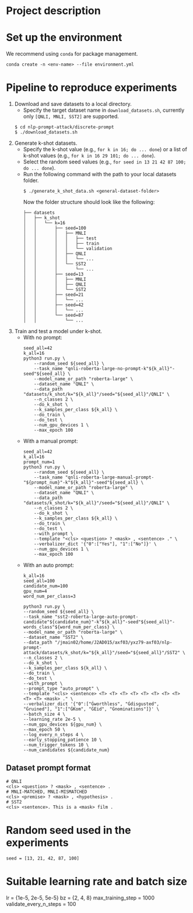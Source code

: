 # Project description

# Set up the environment
We recommend using `conda` for package management.
```
conda create -n <env-name> --file environment.yml
```

# Pipeline to reproduce experiments
1. Download and save datasets to a local directory.
    - Specify the target dataset name in `download_datasets.sh`, currently only `[QNLI, MNLI, SST2]` are supported.
    ```
    $ cd nlp-prompt-attack/discrete-prompt
    $ ./download_datasets.sh
    ```
2. Generate k-shot datasets.
    - Specify the k-shot value (e.g., `for k in 16; do ... done`) or a list of k-shot values (e.g., `for k in 16 29 101; do ... done`).
    - Select the random seed values (e.g., `for seed in 13 21 42 87 100; do ... done`).
    - Run the following command with the path to your local datasets folder.
        ```
        $ ./generate_k_shot_data.sh <general-dataset-folder>
        ```
        Now the folder structure should look like the following:
        ```
        ├── datasets
        │   ├── k_shot
        │   │   └── k=16
        │   │       ├── seed=100
        │   │       │   ├── MNLI
        │   │       │   │   ├── test
        │   │       │   │   ├── train
        │   │       │   │   └── validation
        │   │       │   ├── QNLI
        │   │       │   │   └── ...
        │   │       │   └── SST2
        │   │       │       └── ...
        │   │       ├── seed=13
        │   │       │   ├── MNLI
        │   │       │   ├── QNLI
        │   │       │   └── SST2
        │   │       ├── seed=21
        │   │       │   └── ...
        │   │       ├── seed=42
        │   │       │   └── ...
        │   │       └── seed=87
        │   │           └── ...
        ```
3. Train and test a model under k-shot.
    - With no prompt:
        ```
        seed_all=42
        k_all=16
        python3 run.py \
            --random_seed ${seed_all} \
            --task_name "qnli-roberta-large-no-prompt-k"${k_all}"-seed"${seed_all} \
            --model_name_or_path "roberta-large" \
            --dataset_name "QNLI" \
            --data_path "datasets/k_shot/k="${k_all}"/seed="${seed_all}"/QNLI" \
            --n_classes 2 \
            --do_k_shot \
            --k_samples_per_class ${k_all} \
            --do_train \
            --do_test \
            --num_gpu_devices 1 \
            --max_epoch 100
        ```
    - With a manual prompt:
        ```
        seed_all=42
        k_all=16
        prompt_num=1
        python3 run.py \
            --random_seed ${seed_all} \
            --task_name "qnli-roberta-large-manual-prompt-"${prompt_num}"-k"${k_all}"-seed"${seed_all} \
            --model_name_or_path "roberta-large" \
            --dataset_name "QNLI" \
            --data_path "datasets/k_shot/k="${k_all}"/seed="${seed_all}"/QNLI" \
            --n_classes 2 \
            --do_k_shot \
            --k_samples_per_class ${k_all} \
            --do_train \
            --do_test \
            --with_prompt \
            --template "<cls> <question> ? <mask> , <sentence> ." \
            --verbalizer_dict '{"0":["Yes"], "1":["No"]}' \
            --num_gpu_devices 1 \
            --max_epoch 100
        ```
    - With an auto prompt:
        ```
        k_all=16
        seed_all=100
        candidate_num=100
        gpu_num=4
        word_num_per_class=3
        
        python3 run.py \
        --random_seed ${seed_all} \
        --task_name "sst2-roberta-large-auto-prompt-candidate"${candidate_num}"-k"${k_all}"-seed"${seed_all}"-words_class"${word_num_per_class} \
        --model_name_or_path "roberta-large" \
        --dataset_name "SST2" \
        --data_path "/jmain02/home/J2AD015/axf03/yxz79-axf03/nlp-prompt-attack/datasets/k_shot/k="${k_all}"/seed="${seed_all}"/SST2" \
        --n_classes 2 \
        --do_k_shot \
        --k_samples_per_class ${k_all} \
        --do_train \
        --do_test \
        --with_prompt \
        --prompt_type "auto_prompt" \
        --template "<cls> <sentence> <T> <T> <T> <T> <T> <T> <T> <T> <T> <T> <mask> ." \
        --verbalizer_dict '{"0":["Ġworthless", "Ġdisgusted", "Ġruined"], "1":["ĠKom", "ĠEid", "Ġnominations"]}' \
        --batch_size 4 \
        --learning_rate 2e-5 \
        --num_gpu_devices ${gpu_num} \
        --max_epoch 50 \
        --log_every_n_steps 4 \
        --early_stopping_patience 10 \
        --num_trigger_tokens 10 \
        --num_candidates ${candidate_num}
        ```

## Dataset prompt format
```
# QNLI
<cls> <question> ? <mask> , <sentence> .
# MNLI-MATCHED, MNLI-MISMATCHED
<cls> <premise> ? <mask> , <hypothesis> .
# SST2
<cls> <sentence>. This is a <mask> film .
```

# Random seed used in the experiments
`seed = [13, 21, 42, 87, 100]`

# Suitable learning rate and batch size
lr = {1e-5, 2e-5, 5e-5}
bz = {2, 4, 8}
max_training_step = 1000
validate_every_n_steps = 100